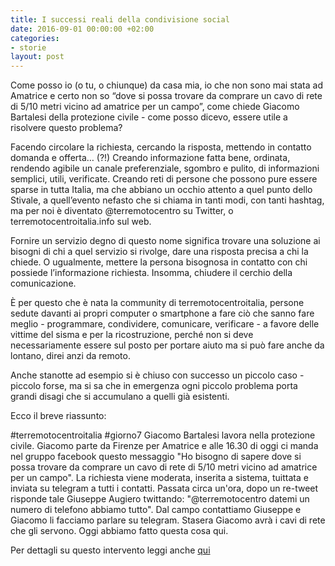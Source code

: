 ```yaml
---
title: I successi reali della condivisione social
date: 2016-09-01 00:00:00 +02:00
categories:
- storie
layout: post
---
```


Come posso io (o tu, o chiunque) da casa mia, io che non sono mai stata ad Amatrice e certo non so “dove si possa trovare da comprare un cavo di rete di 5/10 metri vicino ad amatrice per un campo”, come chiede Giacomo Bartalesi della protezione civile - come posso dicevo, essere utile a risolvere questo problema? 

Facendo circolare la richiesta, cercando la risposta, mettendo in contatto domanda e offerta… (?!) Creando informazione fatta bene, ordinata, rendendo agibile un canale preferenziale, sgombro e pulito, di informazioni semplici, utili, verificate. Creando reti di persone che possono pure essere sparse in tutta Italia, ma che abbiano un occhio attento a quel punto dello Stivale, a quell’evento nefasto che si chiama in tanti modi, con tanti hashtag, ma per noi è diventato @terremotocentro su Twitter, o terremotocentroitalia.info sul web.

Fornire un servizio degno di questo nome significa trovare una soluzione ai bisogni di chi a quel servizio si rivolge, dare una risposta precisa a chi la chiede. O ugualmente, mettere la persona bisognosa in contatto con chi possiede l’informazione richiesta. Insomma, chiudere il cerchio della comunicazione.

È per questo che è nata la community di terremotocentroitalia, persone sedute davanti ai propri computer o smartphone a fare ciò che sanno fare meglio - programmare, condividere, comunicare, verificare - a favore delle vittime del sisma e per la ricostruzione, perché non si deve necessariamente essere sul posto per portare aiuto ma si può fare anche da lontano, direi anzi da remoto. 

Anche stanotte ad esempio si è chiuso con successo un piccolo caso - piccolo forse, ma si sa che in emergenza ogni piccolo problema porta grandi disagi che si accumulano a quelli già esistenti. 

Ecco il breve riassunto: 

#terremotocentroitalia #giorno7 
Giacomo Bartalesi lavora nella protezione civile. Giacomo parte da Firenze per Amatrice e alle 16.30 di oggi ci manda nel gruppo facebook questo messaggio "Ho bisogno di sapere dove si possa trovare da comprare un cavo di rete di 5/10 metri vicino ad amatrice per un campo". La richiesta viene moderata, inserita a sistema, tuittata e inviata su telegram a tutti i contatti. Passata circa un'ora, dopo un re-tweet risponde tale Giuseppe Augiero twittando: "@terremotocentro datemi un numero di telefono abbiamo tutto". Dal campo contattiamo Giuseppe e Giacomo li facciamo parlare su telegram. Stasera Giacomo avrà i cavi di rete che gli servono. Oggi abbiamo fatto questa cosa qui.

Per dettagli su questo intervento leggi anche [qui](https://www.augiero.it/index.php/terremoto-amatrice-connettivita/)
